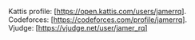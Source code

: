 Kattis profile: [https://open.kattis.com/users/jamerrq].  
Codeforces:     [https://codeforces.com/profile/jamerrq].  
Vjudge:         [https://vjudge.net/user/jamer_rq]

